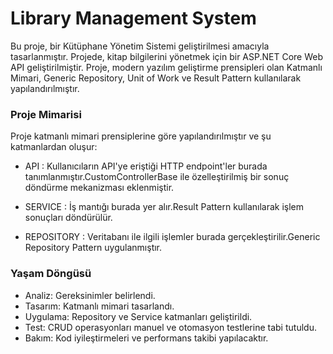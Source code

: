 # Library Management System
Bu proje, bir Kütüphane Yönetim Sistemi geliştirilmesi amacıyla tasarlanmıştır. Projede, kitap bilgilerini yönetmek için bir ASP.NET Core Web API geliştirilmiştir. Proje, modern yazılım geliştirme prensipleri olan Katmanlı Mimari, Generic Repository, Unit of Work ve Result Pattern kullanılarak yapılandırılmıştır.
### Proje Mimarisi
Proje katmanlı mimari prensiplerine göre yapılandırılmıştır ve şu katmanlardan oluşur:
- API : Kullanıcıların API'ye eriştiği HTTP endpoint'ler burada tanımlanmıştır.CustomControllerBase ile özelleştirilmiş bir sonuç döndürme mekanizması eklenmiştir.

- SERVICE : İş mantığı burada yer alır.Result Pattern kullanılarak işlem sonuçları döndürülür.
- REPOSITORY : Veritabanı ile ilgili işlemler burada gerçekleştirilir.Generic Repository Pattern uygulanmıştır.
### Yaşam Döngüsü

* Analiz: Gereksinimler belirlendi.
* Tasarım: Katmanlı mimari tasarlandı.
* Uygulama: Repository ve Service katmanları geliştirildi.
* Test: CRUD operasyonları manuel ve otomasyon testlerine tabi tutuldu.
* Bakım: Kod iyileştirmeleri ve performans takibi yapılacaktır.


